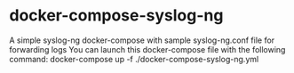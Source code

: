 # docker-compose-syslog-ng
A simple syslog-ng docker-compose with sample syslog-ng.conf file for forwarding logs
You can launch this docker-compose file with the following command:
docker-compose up -f ./docker-compose-syslog-ng.yml
